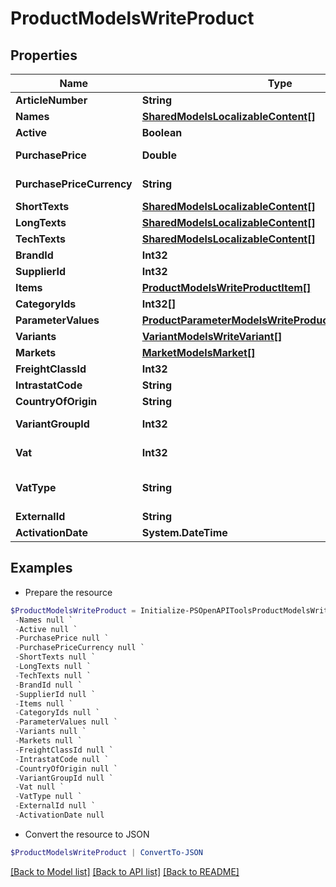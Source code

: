 # ProductModelsWriteProduct
## Properties

Name | Type | Description | Notes
------------ | ------------- | ------------- | -------------
**ArticleNumber** | **String** | The article number of the product. | [optional] 
**Names** | [**SharedModelsLocalizableContent[]**](SharedModelsLocalizableContent.md) | The localized names of the product. | [optional] 
**Active** | **Boolean** | The current state of the product. | [optional] 
**PurchasePrice** | **Double** | The purchase price in the currency defined in {Product.Models.Write.Product.PurchasePriceCurrency}. | [optional] 
**PurchasePriceCurrency** | **String** | The 3-letter ISO 4217 currency code for the amount given in {Product.Models.Write.Product.PurchasePrice}. | [optional] 
**ShortTexts** | [**SharedModelsLocalizableContent[]**](SharedModelsLocalizableContent.md) | Localized short texts for the product. | [optional] 
**LongTexts** | [**SharedModelsLocalizableContent[]**](SharedModelsLocalizableContent.md) | Localized long texts for the product. | [optional] 
**TechTexts** | [**SharedModelsLocalizableContent[]**](SharedModelsLocalizableContent.md) | Localized tech texts for the product. | [optional] 
**BrandId** | **Int32** | The brand of the product. | [optional] 
**SupplierId** | **Int32** | The supplier id of the product. | [optional] 
**Items** | [**ProductModelsWriteProductItem[]**](ProductModelsWriteProductItem.md) | The items belonging to the product. | [optional] 
**CategoryIds** | **Int32[]** | The category ids the product belongs to. | [optional] 
**ParameterValues** | [**ProductParameterModelsWriteProductParameterValue[]**](ProductParameterModelsWriteProductParameterValue.md) | The parameter values associated with the product. | [optional] 
**Variants** | [**VariantModelsWriteVariant[]**](VariantModelsWriteVariant.md) | The variants for this product. | [optional] 
**Markets** | [**MarketModelsMarket[]**](MarketModelsMarket.md) | The markets for this product | [optional] 
**FreightClassId** | **Int32** | ID of freight class | [optional] 
**IntrastatCode** | **String** | Intrastat code of the product | [optional] 
**CountryOfOrigin** | **String** | Country of orgin of product | [optional] 
**VariantGroupId** | **Int32** | ID of Variant Group to whom the product should be associated | [optional] 
**Vat** | **Int32** | ID or rate of VAT (On create and if no VAT is provided then default VAT will be used) | [optional] 
**VatType** | **String** | Defines how VAT parameter should be interpreted  Actual &#x3D; VAT parameter is interpreted as VAT rate  VatId &#x3D; VAT parameter is interpreted as VAT Id | [optional] 
**ExternalId** | **String** | External Id of the product. | [optional] 
**ActivationDate** | **System.DateTime** | Activation date for the product. | [optional] 

## Examples

- Prepare the resource
```powershell
$ProductModelsWriteProduct = Initialize-PSOpenAPIToolsProductModelsWriteProduct  -ArticleNumber null `
 -Names null `
 -Active null `
 -PurchasePrice null `
 -PurchasePriceCurrency null `
 -ShortTexts null `
 -LongTexts null `
 -TechTexts null `
 -BrandId null `
 -SupplierId null `
 -Items null `
 -CategoryIds null `
 -ParameterValues null `
 -Variants null `
 -Markets null `
 -FreightClassId null `
 -IntrastatCode null `
 -CountryOfOrigin null `
 -VariantGroupId null `
 -Vat null `
 -VatType null `
 -ExternalId null `
 -ActivationDate null
```

- Convert the resource to JSON
```powershell
$ProductModelsWriteProduct | ConvertTo-JSON
```

[[Back to Model list]](../README.md#documentation-for-models) [[Back to API list]](../README.md#documentation-for-api-endpoints) [[Back to README]](../README.md)

